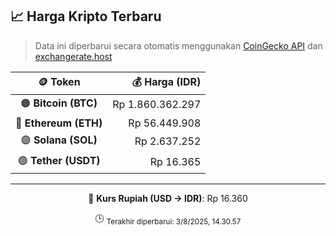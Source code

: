 

<!-- HARGA_KRIPTO -->
## 📈 Harga Kripto Terbaru

> Data ini diperbarui secara otomatis menggunakan [CoinGecko API](https://www.coingecko.com/) dan [exchangerate.host](https://exchangerate.host/)

<div align="center">

| 🪙 Token | 💰 Harga (IDR) |
|:------:|---------------:|
| 🟠 **Bitcoin (BTC)**   | Rp 1.860.362.297 |
| 🔵 **Ethereum (ETH)**  | Rp 56.449.908 |
| 🟣 **Solana (SOL)**    | Rp 2.637.252 |
| 🟢 **Tether (USDT)**   | Rp 16.365 |

---

💱 **Kurs Rupiah (USD → IDR)**: Rp 16.360

🕒 <sub>Terakhir diperbarui: 3/8/2025, 14.30.57</sub>

</div>
<!-- /HARGA_KRIPTO -->